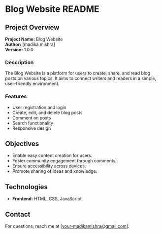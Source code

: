 # Blog Website README

## Project Overview

**Project Name:** Blog Website  
**Author:** [madika mishra]  
**Version:** 1.0.0  

### Description

The Blog Website is a platform for users to create, share, and read blog posts on various topics. It aims to connect writers and readers in a simple, user-friendly environment.

### Features

- User registration and login
- Create, edit, and delete blog posts
- Comment on posts
- Search functionality
- Responsive design

## Objectives

- Enable easy content creation for users.
- Foster community engagement through comments.
- Ensure accessibility across devices.
- Promote sharing of ideas and knowledge.

## Technologies

- **Frontend:** HTML, CSS, JavaScript



## Contact

For questions, reach me at [your-madikamishra@gmail.com].
